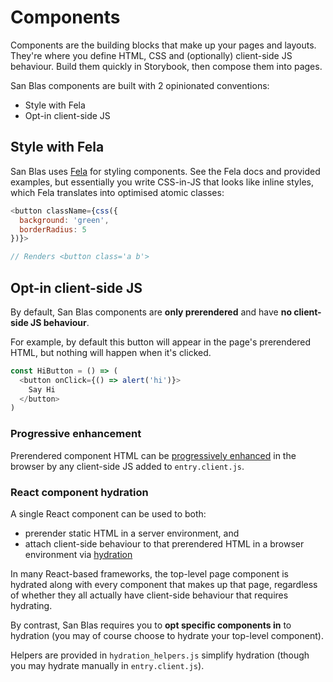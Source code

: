# Components

Components are the building blocks that make up your pages and layouts. They're where you define HTML, CSS and (optionally) client-side JS behaviour. Build them quickly in Storybook, then compose them into pages.

San Blas components are built with 2 opinionated conventions:

- Style with Fela
- Opt-in client-side JS

## Style with Fela

San Blas uses [Fela](https://fela.js.org/) for styling components. See the Fela docs and provided examples, but essentially you write CSS-in-JS that looks like inline styles, which Fela translates into optimised atomic classes:

```js
<button className={css({
  background: 'green',
  borderRadius: 5
})}>

// Renders <button class='a b'>
```

## Opt-in client-side JS

By default, San Blas components are **only prerendered** and have **no client-side JS behaviour**.

For example, by default this button will appear in the page's prerendered HTML, but nothing will happen when it's clicked.

```js
const HiButton = () => (
  <button onClick={() => alert('hi')}>
    Say Hi
  </button>
)
```

### Progressive enhancement

Prerendered component HTML can be [progressively enhanced](https://en.wikipedia.org/wiki/Progressive_enhancement) in the browser by any client-side JS added to `entry.client.js`.

### React component hydration

A single React component can be used to both:

- prerender static HTML in a server environment, and
- attach client-side behaviour to that prerendered HTML in a browser environment via [hydration](https://reactjs.org/docs/react-dom.html#hydrate)

In many React-based frameworks, the top-level page component is hydrated along with every component that makes up that page, regardless of whether they all actually have client-side behaviour that requires hydrating.

By contrast, San Blas requires you to **opt specific components in** to hydration (you may of course choose to hydrate your top-level component).

Helpers are provided in `hydration_helpers.js` simplify hydration (though you may hydrate manually in `entry.client.js`).

